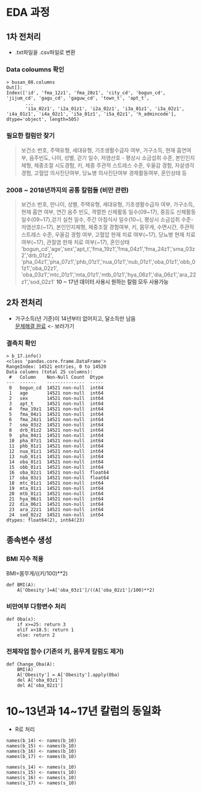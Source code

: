# EDA 과정

## 1차 전처리
- .txt파일을 .csv파일로 변환
### Data coloumns 확인
```
> busan_08.columns
Out[]:
Index(['id', 'fma_12z1', 'fma_20z1', 'city_cd', 'bogun_cd', 'jijum_cd', 'gagu_cd', 'gaguw_cd', 'town_t', 'apt_t',
       ...
       'i1a_02z1', 'i2a_01z1', 'i2a_02z1', 'i3a_01z1', 'i3a_02z1', 'i4a_01z1', 'i4a_02z1', 'i5a_01z1', 'i5a_02z1', 'h_admincode'], dtype='object', length=505)
```
### 필요한 컬럼만 찾기
> 보건소 번호, 주택유형, 세대유형, 기초생활수급자 여부, 가구소득, 현재 흡연여부, 음주빈도, 나이, 성별, 걷기 일수, 저염선호 - 평상시 소금섭취 수준, 본인인지체형, 체중조절 시도경험, 키, 체중 주관적 스트레스 수준, 우울감 경험, 자살생각 경험, 고혈압 의사진단여부, 당뇨병 의사진단여부 경제활동여부, 혼인상태 등

### 2008 ~ 2018년까지의 공통 칼럼들 (비만 관련)
> 보건소 번호, 만나이, 성별, 주택유형, 세대유형, 기초생활수급자 여부, 가구소득, 현재 흡연 여부, 연간 음주 빈도, 격렬한 신체활동 일수(09~17), 중등도 신체활동 일수(09~17),걷기 실천 일수, 주간 아침식사 일수(10~), 평상시 소금섭취 수준-저염선호(~17), 본인인지체형, 체중조절 경험여부, 키, 몸무게, 수면시간, 주관적 스트레스 수준, 우울감 경험 여부, 고혈압 현재 치료 여부(~17), 당뇨병 현재 치료 여부(~17), 관절염 현재 치료 여부(~17), 혼인상태 <br>
> 'bogun_cd','age','sex','apt_t','fma_19z1','fma_04z1','fma_24z1','sma_03z2','drb_01z2',
'pha_04z1','pha_07z1','phb_01z1','nua_01z1','nub_01z1','oba_01z1','obb_01z1','oba_02z1',
'oba_03z1','mtc_01z1','mta_01z1','mtb_01z1','hya_06z1','dia_06z1','ara_22z1','sod_02z1'
**10 ~ 17년 데이터 사용시 원하는 칼럼 모두 사용가능**

## 2차 전처리
- 가구소득(년 기준)이 14년부터 없어지고, 달소득만 남음 <br>
[문제해결 완료](https://github.com/cpprhtn/Obesity_prediction_Project/tree/master/data/Different_data%20_standards) <- 보러가기
### 결측치 확인
```
> b_17.info()
<class 'pandas.core.frame.DataFrame'>
RangeIndex: 14521 entries, 0 to 14520
Data columns (total 25 columns):
 #   Column    Non-Null Count  Dtype  
---  ------    --------------  -----  
 0   bogun_cd  14521 non-null  int64  
 1   age       14521 non-null  int64  
 2   sex       14521 non-null  int64  
 3   apt_t     14521 non-null  int64  
 4   fma_19z1  14521 non-null  int64  
 5   fma_04z1  14521 non-null  int64  
 6   fma_24z1  14521 non-null  int64  
 7   sma_03z2  14521 non-null  int64  
 8   drb_01z2  14521 non-null  int64  
 9   pha_04z1  14521 non-null  int64  
 10  pha_07z1  14521 non-null  int64  
 11  phb_01z1  14521 non-null  int64  
 12  nua_01z1  14521 non-null  int64  
 13  nub_01z1  14521 non-null  int64  
 14  oba_01z1  14521 non-null  int64  
 15  obb_01z1  14521 non-null  int64  
 16  oba_02z1  14521 non-null  float64
 17  oba_03z1  14521 non-null  float64
 18  mtc_01z1  14521 non-null  int64  
 19  mta_01z1  14521 non-null  int64  
 20  mtb_01z1  14521 non-null  int64  
 21  hya_06z1  14521 non-null  int64  
 22  dia_06z1  14521 non-null  int64  
 23  ara_22z1  14521 non-null  int64  
 24  sod_02z2  14521 non-null  int64  
dtypes: float64(2), int64(23)
```

## 종속변수 생성
### BMI 지수 적용
BMI=몸무게/((키/100)\*\*2)
```
def BMI(A):
    A['Obesity']=A['oba_03z1']/((A['oba_02z1']/100)**2)
```

### 비만여부 다항변수 처리
```
def Oba(x):
    if x>=25: return 3
    elif x<18.5: return 1
    else: return 2
```

### 전체작업 함수 (기존의 키, 몸무게 칼럼도 제거)
```
def Change_Oba(A):
    BMI(A)
    A['Obesity'] = A['Obesity'].apply(Oba)
    del A['oba_03z1']
    del A['oba_02z1']
```


# 10~13년과 14~17년 칼럼의 동일화
- R로 처리
```
names(b_14) <- names(b_10)
names(b_15) <- names(b_10)
names(b_16) <- names(b_10)
names(b_17) <- names(b_10)

names(s_14) <- names(s_10)
names(s_15) <- names(s_10)
names(s_16) <- names(s_10)
names(s_17) <- names(s_10)
```
